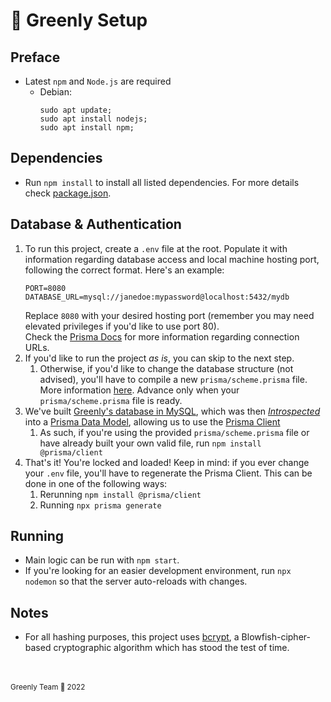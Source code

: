 # 🌿 Greenly Setup 
## Preface
* Latest `npm` and `Node.js` are required
  * Debian:  
    ```
    sudo apt update;
    sudo apt install nodejs;
    sudo apt install npm;
    ```

## Dependencies
* Run `npm install` to install all listed dependencies. For more details check [package.json](package.json).

## Database & Authentication
1. To run this project, create a `.env` file at the root. Populate it with information regarding database access and local machine hosting port, following the correct format. Here's an example:
    ```
    PORT=8080
    DATABASE_URL=mysql://janedoe:mypassword@localhost:5432/mydb
    ```
    Replace `8080` with your desired hosting port (remember you may need elevated privileges if you'd like to use port 80). <br>
    Check the [Prisma Docs](https://www.prisma.io/docs/reference/database-reference/connection-urls) for more information regarding connection URLs. 
2. If you'd like to run the project _as is_, you can skip to the next step.
   1.  Otherwise, if you'd like to change the database structure (not advised), you'll have to compile a new `prisma/scheme.prisma` file. More information [here](https://www.prisma.io/docs/getting-started/setup-prisma/add-to-existing-project/relational-databases/introspection-node-mysql). Advance only when your `prisma/scheme.prisma` file is ready.
3. We've built [Greenly's database in MySQL](prisma/db.sql), which was then [_Introspected_](https://www.prisma.io/docs/getting-started/setup-prisma/add-to-existing-project/relational-databases/introspection-node-mysql) into a [Prisma Data Model](https://www.prisma.io/docs/concepts/components/prisma-schema/data-model), allowing us to use the [Prisma Client](https://www.prisma.io/docs/concepts/components/prisma-client)
   1. As such, if you're using the provided `prisma/scheme.prisma` file or have already built your own valid file, run `npm install @prisma/client`
4. That's it! You're locked and loaded! Keep in mind: if you ever change your `.env` file, you'll have to regenerate the Prisma Client. This can be done in one of the following ways:
   1. Rerunning `npm install @prisma/client`
   2. Running `npx prisma generate`
  
## Running
* Main logic can be run with `npm start`.
* If you're looking for an easier development environment, run `npx nodemon` so that the server auto-reloads with changes.

## Notes
* For all hashing purposes, this project uses [bcrypt](https://www.npmjs.com/package/bcrypt), a Blowfish-cipher-based cryptographic algorithm which has stood the test of time.

<br><br>
<small>Greenly Team 🌿 2022</small>
